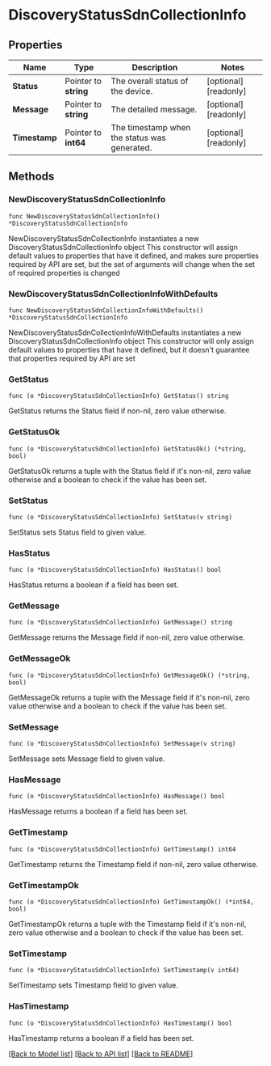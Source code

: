 # DiscoveryStatusSdnCollectionInfo

## Properties

Name | Type | Description | Notes
------------ | ------------- | ------------- | -------------
**Status** | Pointer to **string** | The overall status of the device. | [optional] [readonly] 
**Message** | Pointer to **string** | The detailed message. | [optional] [readonly] 
**Timestamp** | Pointer to **int64** | The timestamp when the status was generated. | [optional] [readonly] 

## Methods

### NewDiscoveryStatusSdnCollectionInfo

`func NewDiscoveryStatusSdnCollectionInfo() *DiscoveryStatusSdnCollectionInfo`

NewDiscoveryStatusSdnCollectionInfo instantiates a new DiscoveryStatusSdnCollectionInfo object
This constructor will assign default values to properties that have it defined,
and makes sure properties required by API are set, but the set of arguments
will change when the set of required properties is changed

### NewDiscoveryStatusSdnCollectionInfoWithDefaults

`func NewDiscoveryStatusSdnCollectionInfoWithDefaults() *DiscoveryStatusSdnCollectionInfo`

NewDiscoveryStatusSdnCollectionInfoWithDefaults instantiates a new DiscoveryStatusSdnCollectionInfo object
This constructor will only assign default values to properties that have it defined,
but it doesn't guarantee that properties required by API are set

### GetStatus

`func (o *DiscoveryStatusSdnCollectionInfo) GetStatus() string`

GetStatus returns the Status field if non-nil, zero value otherwise.

### GetStatusOk

`func (o *DiscoveryStatusSdnCollectionInfo) GetStatusOk() (*string, bool)`

GetStatusOk returns a tuple with the Status field if it's non-nil, zero value otherwise
and a boolean to check if the value has been set.

### SetStatus

`func (o *DiscoveryStatusSdnCollectionInfo) SetStatus(v string)`

SetStatus sets Status field to given value.

### HasStatus

`func (o *DiscoveryStatusSdnCollectionInfo) HasStatus() bool`

HasStatus returns a boolean if a field has been set.

### GetMessage

`func (o *DiscoveryStatusSdnCollectionInfo) GetMessage() string`

GetMessage returns the Message field if non-nil, zero value otherwise.

### GetMessageOk

`func (o *DiscoveryStatusSdnCollectionInfo) GetMessageOk() (*string, bool)`

GetMessageOk returns a tuple with the Message field if it's non-nil, zero value otherwise
and a boolean to check if the value has been set.

### SetMessage

`func (o *DiscoveryStatusSdnCollectionInfo) SetMessage(v string)`

SetMessage sets Message field to given value.

### HasMessage

`func (o *DiscoveryStatusSdnCollectionInfo) HasMessage() bool`

HasMessage returns a boolean if a field has been set.

### GetTimestamp

`func (o *DiscoveryStatusSdnCollectionInfo) GetTimestamp() int64`

GetTimestamp returns the Timestamp field if non-nil, zero value otherwise.

### GetTimestampOk

`func (o *DiscoveryStatusSdnCollectionInfo) GetTimestampOk() (*int64, bool)`

GetTimestampOk returns a tuple with the Timestamp field if it's non-nil, zero value otherwise
and a boolean to check if the value has been set.

### SetTimestamp

`func (o *DiscoveryStatusSdnCollectionInfo) SetTimestamp(v int64)`

SetTimestamp sets Timestamp field to given value.

### HasTimestamp

`func (o *DiscoveryStatusSdnCollectionInfo) HasTimestamp() bool`

HasTimestamp returns a boolean if a field has been set.


[[Back to Model list]](../README.md#documentation-for-models) [[Back to API list]](../README.md#documentation-for-api-endpoints) [[Back to README]](../README.md)



